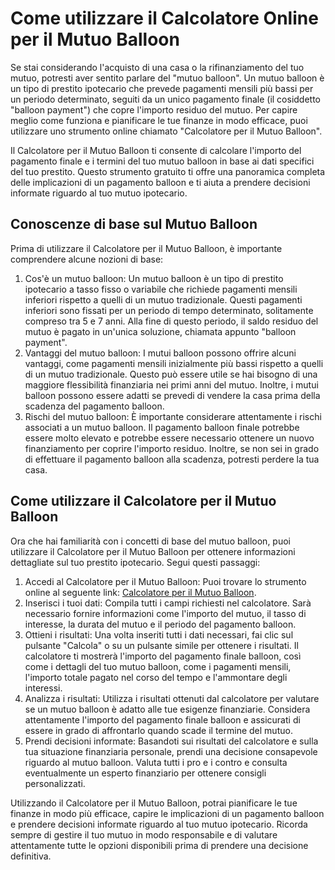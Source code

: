 Come utilizzare il Calcolatore Online per il Mutuo Balloon
==========================================================

Se stai considerando l'acquisto di una casa o la rifinanziamento del tuo mutuo, potresti aver sentito parlare del "mutuo balloon". Un mutuo balloon è un tipo di prestito ipotecario che prevede pagamenti mensili più bassi per un periodo determinato, seguiti da un unico pagamento finale (il cosiddetto "balloon payment") che copre l'importo residuo del mutuo. Per capire meglio come funziona e pianificare le tue finanze in modo efficace, puoi utilizzare uno strumento online chiamato "Calcolatore per il Mutuo Balloon".

Il Calcolatore per il Mutuo Balloon ti consente di calcolare l'importo del pagamento finale e i termini del tuo mutuo balloon in base ai dati specifici del tuo prestito. Questo strumento gratuito ti offre una panoramica completa delle implicazioni di un pagamento balloon e ti aiuta a prendere decisioni informate riguardo al tuo mutuo ipotecario.

Conoscenze di base sul Mutuo Balloon
------------------------------------

Prima di utilizzare il Calcolatore per il Mutuo Balloon, è importante comprendere alcune nozioni di base:

1. Cos'è un mutuo balloon: Un mutuo balloon è un tipo di prestito ipotecario a tasso fisso o variabile che richiede pagamenti mensili inferiori rispetto a quelli di un mutuo tradizionale. Questi pagamenti inferiori sono fissati per un periodo di tempo determinato, solitamente compreso tra 5 e 7 anni. Alla fine di questo periodo, il saldo residuo del mutuo è pagato in un'unica soluzione, chiamata appunto "balloon payment".
2. Vantaggi del mutuo balloon: I mutui balloon possono offrire alcuni vantaggi, come pagamenti mensili inizialmente più bassi rispetto a quelli di un mutuo tradizionale. Questo può essere utile se hai bisogno di una maggiore flessibilità finanziaria nei primi anni del mutuo. Inoltre, i mutui balloon possono essere adatti se prevedi di vendere la casa prima della scadenza del pagamento balloon.
3. Rischi del mutuo balloon: È importante considerare attentamente i rischi associati a un mutuo balloon. Il pagamento balloon finale potrebbe essere molto elevato e potrebbe essere necessario ottenere un nuovo finanziamento per coprire l'importo residuo. Inoltre, se non sei in grado di effettuare il pagamento balloon alla scadenza, potresti perdere la tua casa.

Come utilizzare il Calcolatore per il Mutuo Balloon
---------------------------------------------------

Ora che hai familiarità con i concetti di base del mutuo balloon, puoi utilizzare il Calcolatore per il Mutuo Balloon per ottenere informazioni dettagliate sul tuo prestito ipotecario. Segui questi passaggi:

1. Accedi al Calcolatore per il Mutuo Balloon: Puoi trovare lo strumento online al seguente link: [Calcolatore per il Mutuo Balloon](https://www.onlinecalculatorsfree.com/it/financial/balloon-mortgage-calculator.html).
2. Inserisci i tuoi dati: Compila tutti i campi richiesti nel calcolatore. Sarà necessario fornire informazioni come l'importo del mutuo, il tasso di interesse, la durata del mutuo e il periodo del pagamento balloon.
3. Ottieni i risultati: Una volta inseriti tutti i dati necessari, fai clic sul pulsante "Calcola" o su un pulsante simile per ottenere i risultati. Il calcolatore ti mostrerà l'importo del pagamento finale balloon, così come i dettagli del tuo mutuo balloon, come i pagamenti mensili, l'importo totale pagato nel corso del tempo e l'ammontare degli interessi.
4. Analizza i risultati: Utilizza i risultati ottenuti dal calcolatore per valutare se un mutuo balloon è adatto alle tue esigenze finanziarie. Considera attentamente l'importo del pagamento finale balloon e assicurati di essere in grado di affrontarlo quando scade il termine del mutuo.
5. Prendi decisioni informate: Basandoti sui risultati del calcolatore e sulla tua situazione finanziaria personale, prendi una decisione consapevole riguardo al mutuo balloon. Valuta tutti i pro e i contro e consulta eventualmente un esperto finanziario per ottenere consigli personalizzati.

Utilizzando il Calcolatore per il Mutuo Balloon, potrai pianificare le tue finanze in modo più efficace, capire le implicazioni di un pagamento balloon e prendere decisioni informate riguardo al tuo mutuo ipotecario. Ricorda sempre di gestire il tuo mutuo in modo responsabile e di valutare attentamente tutte le opzioni disponibili prima di prendere una decisione definitiva.